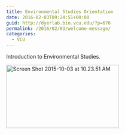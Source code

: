 ```yaml
---
title: Environmental Studies Orientation
date: 2016-02-03T09:24:51+00:00
guid: http://dyerlab.bio.vcu.edu/?p=676
permalink: /2016/02/03/welcome-message/
categories:
  - VCU
---
```

Introduction to Environmental Studies.

[<img class="alignnone wp-image-677 size-full" src="http://dyerlab.bio.vcu.edu/wp-content/uploads/sites/4831/2015/10/Screen-Shot-2015-10-03-at-10.23.51-AM-e1443882258166.png" alt="Screen Shot 2015-10-03 at 10.23.51 AM" width="301" height="169" srcset="http://localhost/wordpress/wp-content/uploads/2015/10/Screen-Shot-2015-10-03-at-10.23.51-AM-e1443882258166.png 301w, http://localhost/wordpress/wp-content/uploads/2015/10/Screen-Shot-2015-10-03-at-10.23.51-AM-e1443882258166-300x168.png 300w" sizes="(max-width: 301px) 100vw, 301px" />](https://docs.google.com/presentation/d/1WtINUXmFFdxXO0xw34c3pGvN9h9X2_4wbiNOhGhX46Y/pub?start=false&loop=false&delayms=3000)